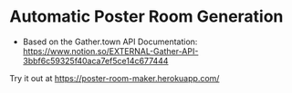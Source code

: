 # Automatic Poster Room Generation

* Based on the Gather.town API
Documentation: https://www.notion.so/EXTERNAL-Gather-API-3bbf6c59325f40aca7ef5ce14c677444

Try it out at https://poster-room-maker.herokuapp.com/
